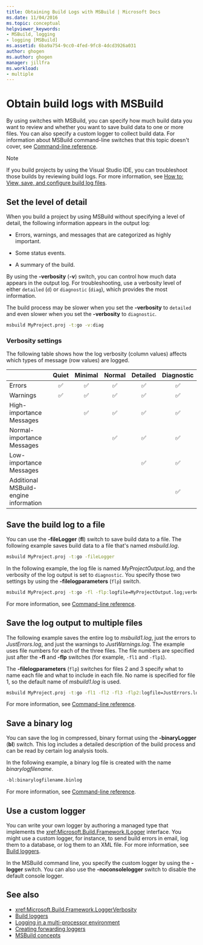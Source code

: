 ```yaml
---
title: Obtaining Build Logs with MSBuild | Microsoft Docs
ms.date: 11/04/2016
ms.topic: conceptual
helpviewer_keywords:
- MSBuild, logging
- logging [MSBuild]
ms.assetid: 6ba9a754-9cc0-4fed-9fc8-4dcd3926a031
author: ghogen
ms.author: ghogen
manager: jillfra
ms.workload:
- multiple
---
```

# Obtain build logs with MSBuild

By using switches with MSBuild, you can specify how much build data you want to review and whether you want to save build data to one or more files. You can also specify a custom logger to collect build data. For information about MSBuild command-line switches that this topic doesn't cover, see [Command-line reference](../msbuild/msbuild-command-line-reference.md).

> [!NOTE]
> If you build projects by using the Visual Studio IDE, you can troubleshoot those builds by reviewing build logs. For more information, see [How to: View, save, and configure build log files](../ide/how-to-view-save-and-configure-build-log-files.md).

## Set the level of detail

 When you build a project by using MSBuild without specifying a level of detail, the following information appears in the output log:

- Errors, warnings, and messages that are categorized as highly important.

- Some status events.

- A summary of the build.

By using the **-verbosity** (**-v**) switch, you can control how much data appears in the output log. For troubleshooting, use a verbosity level of either `detailed` (`d`) or `diagnostic` (`diag`), which provides the most information.

The build process may be slower when you set the **-verbosity** to `detailed` and even slower when you set the **-verbosity** to `diagnostic`.

```cmd
msbuild MyProject.proj -t:go -v:diag
```

### Verbosity settings

The following table shows how the log verbosity (column values) affects which types of message (row values) are logged.

|                                       | Quiet | Minimal | Normal | Detailed | Diagnostic |
|---------------------------------------|:-----:|:-------:|:------:|:--------:|:----------:|
| Errors                                |   ✅   |    ✅    |    ✅   |     ✅    |      ✅     |
| Warnings                              |   ✅   |    ✅    |    ✅   |     ✅    |      ✅     |
| High-importance Messages              |       |    ✅    |    ✅   |     ✅    |      ✅     |
| Normal-importance  Messages           |       |         |    ✅   |     ✅    |      ✅     |
| Low-importance  Messages              |       |         |        |     ✅    |      ✅     |
| Additional MSBuild-engine information |       |         |        |          |      ✅     |

## Save the build log to a file

You can use the **-fileLogger** (**fl**) switch to save build data to a file. The following example saves build data to a file that's named *msbuild.log*.

```cmd
msbuild MyProject.proj -t:go -fileLogger
```

 In the following example, the log file is named *MyProjectOutput.log*, and the verbosity of the log output is set to `diagnostic`. You specify those two settings by using the **-filelogparameters** (`flp`) switch.

```cmd
msbuild MyProject.proj -t:go -fl -flp:logfile=MyProjectOutput.log;verbosity=diagnostic
```

 For more information, see [Command-line reference](../msbuild/msbuild-command-line-reference.md).

## Save the log output to multiple files

 The following example saves the entire log to *msbuild1.log*, just the errors to *JustErrors.log*, and just the warnings to *JustWarnings.log*. The example uses file numbers for each of the three files. The file numbers are specified just after the **-fl** and **-flp** switches (for example, `-fl1` and `-flp1`).

 The **-filelogparameters** (`flp`) switches for files 2 and 3 specify what to name each file and what to include in each file. No name is specified for file 1, so the default name of *msbuild1.log* is used.

```cmd
msbuild MyProject.proj -t:go -fl1 -fl2 -fl3 -flp2:logfile=JustErrors.log;errorsonly -flp3:logfile=JustWarnings.log;warningsonly
```

 For more information, see [Command-line reference](../msbuild/msbuild-command-line-reference.md).

## Save a binary log

You can save the log in compressed, binary format using the **-binaryLogger** (**bl**) switch. This log includes a detailed description of the build process and can be read by certain log analysis tools.

In the following example, a binary log file is created with the name *binarylogfilename*.

```cmd
-bl:binarylogfilename.binlog
```

For more information, see [Command-line reference](../msbuild/msbuild-command-line-reference.md).

## Use a custom logger

 You can write your own logger by authoring a managed type that implements the <xref:Microsoft.Build.Framework.ILogger> interface. You might use a custom logger, for instance, to send build errors in email, log them to a database, or log them to an XML file. For more information, see [Build loggers](../msbuild/build-loggers.md).

 In the MSBuild command line, you specify the custom logger by using the **-logger** switch. You can also use the **-noconsolelogger** switch to disable the default console logger.

## See also

- <xref:Microsoft.Build.Framework.LoggerVerbosity>
- [Build loggers](../msbuild/build-loggers.md)
- [Logging in a multi-processor environment](../msbuild/logging-in-a-multi-processor-environment.md)
- [Creating forwarding loggers](../msbuild/creating-forwarding-loggers.md)
- [MSBuild concepts](../msbuild/msbuild-concepts.md)
